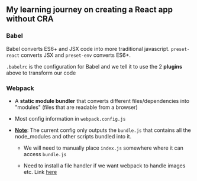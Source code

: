 ## My learning journey on creating a React app without CRA

### Babel

Babel converts ES6+ and JSX code into more traditional javascript. `preset-react` converts JSX and `preset-env` converts ES6+.

`.babelrc` is the configuration for Babel and we tell it to use the 2 **plugins** above to transform our code

### Webpack

- A **static module bundler** that converts different files/dependencies into "modules" (files that are readable from a browser)

- Most config information in `webpack.config.js`

- <u>**Note**</u>: The current config only outputs the `bundle.js` that contains all the node_modules and other scripts bundled into it. 
  
  - We will need to manually place `index.js` somewhere where it can access `bundle.js`
  
  - Need to install a file handler if we want webpack to handle images etc. Link [here](https://webpack.js.org/loaders/file-loader/)




